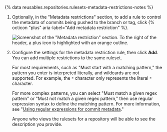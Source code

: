 {% data reusables.repositories.rulesets-metadata-restrictions-notes %}

1. Optionally, in the "Metadata restrictions" section, to add a rule to control the metadata of commits being pushed to the branch or tag, click {% octicon "plus" aria-label="Add metadata restriction" %}.

   ![Screenshot of the "Metadata restriction" section. To the right of the header, a plus icon is highlighted with an orange outline.](/assets/images/help/repository/add-metadata-restriction.png)

1. Configure the settings for the metadata restriction rule, then click **Add**. You can add multiple restrictions to the same ruleset.

   For most requirements, such as "Must start with a matching pattern," the pattern you enter is interpreted literally, and wildcards are not supported. For example, the `*` character only represents the literal `*` character.

   For more complex patterns, you can select "Must match a given regex pattern" or "Must not match a given regex pattern," then use regular expression syntax to define the matching pattern. For more information, see "[Using regular expressions for commit metadata](#using-regular-expressions-for-commit-metadata)."

   Anyone who views the rulesets for a repository will be able to see the description you provide.
